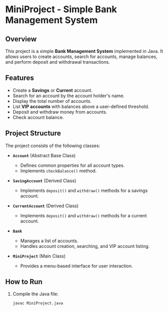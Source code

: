 
# MiniProject - Simple Bank Management System

## Overview
This project is a simple **Bank Management System** implemented in Java. It allows users to create accounts, search for accounts, manage balances, and perform deposit and withdrawal transactions.

## Features
- Create a **Savings** or **Current** account.
- Search for an account by the account holder's name.
- Display the total number of accounts.
- List **VIP accounts** with balances above a user-defined threshold.
- Deposit and withdraw money from accounts.
- Check account balance.

## Project Structure
The project consists of the following classes:
- **`Account`** (Abstract Base Class)  
  - Defines common properties for all account types.
  - Implements `checkBalance()` method.

- **`SavingAccount`** (Derived Class)  
  - Implements `deposit()` and `withdraw()` methods for a savings account.

- **`CurrentAccount`** (Derived Class)  
  - Implements `deposit()` and `withdraw()` methods for a current account.

- **`Bank`**  
  - Manages a list of accounts.
  - Handles account creation, searching, and VIP account listing.

- **`MiniProject`** (Main Class)  
  - Provides a menu-based interface for user interaction.

## How to Run
1. Compile the Java file:  
   ```sh
   javac MiniProject.java
